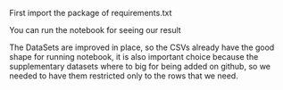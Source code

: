 First import the package of requirements.txt

You can run the notebook for seeing our result

The DataSets are improved in place, so the CSVs already have the good shape for running notebook, it is also important choice because the supplementary datasets where to big for being
added on github, so we needed to have them restricted only to the rows that we need.
